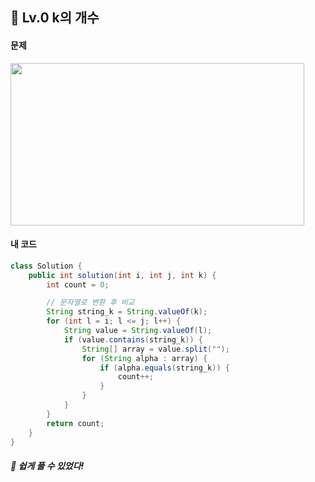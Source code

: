 ## 📍 Lv.0 k의 개수 <br>

#### 문제 <br>
<img src="https://github.com/yejinsohn/TIL/assets/104317217/4e191d8b-3123-412b-8444-07b58a79d7dc" width="470" height="260"/>

#### 내 코드 <br>

```Java
class Solution {
    public int solution(int i, int j, int k) {
        int count = 0;

        // 문자열로 변환 후 비교
        String string_k = String.valueOf(k);
        for (int l = i; l <= j; l++) {
            String value = String.valueOf(l);
            if (value.contains(string_k)) {
                String[] array = value.split("");
                for (String alpha : array) {
                    if (alpha.equals(string_k)) {
                        count++;
                    }
                }
            }
        }
        return count;
    }
}
```

##### 🌿 쉽게 풀 수 있었다!
